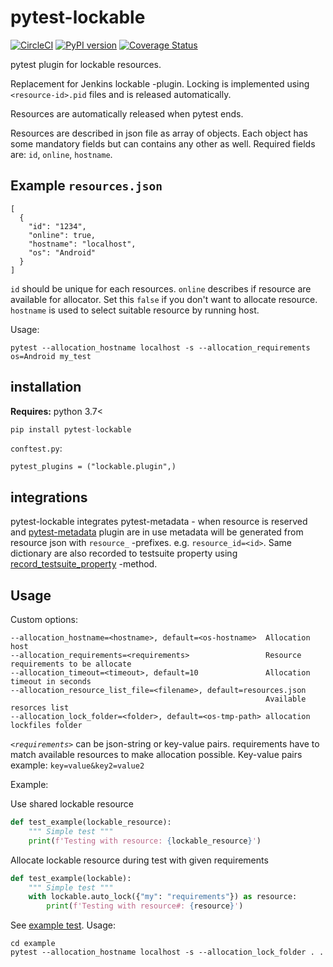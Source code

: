 # pytest-lockable

[![CircleCI](https://circleci.com/gh/jupe/pytest-lockable/tree/master.svg?style=svg)](https://circleci.com/gh/jupe/pytest-lockable/tree/master)
[![PyPI version](https://badge.fury.io/py/pytest-lockable.svg)](https://badge.fury.io/py/pytest-lockable)
[![Coverage Status](https://coveralls.io/repos/github/jupe/pytest-lockable/badge.svg)](https://coveralls.io/github/jupe/pytest-lockable)

pytest plugin for lockable resources.

Replacement for Jenkins lockable -plugin.
Locking is implemented using `<resource-id>.pid` files and is released automatically.

Resources are automatically released when pytest ends.

Resources are described in json file as array of objects. Each object has some mandatory fields but can contains any other as well. Required fields are: `id`, `online`, `hostname`.

## Example `resources.json`

```
[
  {
    "id": "1234",
    "online": true,
    "hostname": "localhost",
    "os": "Android"
  }
]
```

`id` should be unique for each resources. `online` describes if resource are available for allocator. Set this `false`  if you don't want to allocate resource. `hostname` is used to select suitable resource by running host. 

Usage:
```
pytest --allocation_hostname localhost -s --allocation_requirements os=Android my_test
```


## installation

**Requires:** python 3.7<

```python
pip install pytest-lockable
```

`conftest.py`:

```
pytest_plugins = ("lockable.plugin",)
```

## integrations

pytest-lockable integrates pytest-metadata - when resource is 
reserved and [pytest-metadata](https://github.com/pytest-dev/pytest-metadata) plugin are in use metadata will 
be generated from resource json with  `resource_` -prefixes.
e.g. `resource_id=<id>`. 
Same dictionary are also recorded to testsuite property using
[record_testsuite_property](https://docs.pytest.org/en/stable/reference.html#record-testsuite-property) -method.

## Usage

Custom options:

```
--allocation_hostname=<hostname>, default=<os-hostname>  Allocation host
--allocation_requirements=<requirements>                 Resource requirements to be allocate
--allocation_timeout=<timeout>, default=10               Allocation timeout in seconds
--allocation_resource_list_file=<filename>, default=resources.json 
                                                         Available resorces list
--allocation_lock_folder=<folder>, default=<os-tmp-path> allocation lockfiles folder
```

*`<requirements>`* can be json-string or key-value pairs. requirements have to match available resources to make allocation possible. Key-value pairs example: `key=value&key2=value2` 

Example:

Use shared lockable resource
``` python
def test_example(lockable_resource):
    """ Simple test """
    print(f'Testing with resource: {lockable_resource}')
```

Allocate lockable resource during test with given requirements
``` python
def test_example(lockable):
    """ Simple test """
    with lockable.auto_lock({"my": "requirements"}) as resource:
        print(f'Testing with resource#: {resource}')
```

See [example test](example/test_example.py). Usage:
```
cd example
pytest --allocation_hostname localhost -s --allocation_lock_folder . .
```
